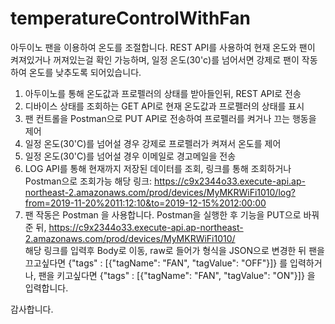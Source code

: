 # temperatureControlWithFan

아두이노 팬을 이용하여 온도를 조절합니다. REST API를 사용하여 현재 온도와 팬이 켜져있거나 꺼져있는걸 확인 가능하며, 
일정 온도(30'c)를 넘어서면 강제로 팬이 작동하여 온도를 낮추도록 되어있습니다.
1. 아두이노를 통해 온도값과 프로펠러의 상태를 받아들인뒤, REST API로 전송
2. 디바이스 상태를 조회하는 GET API로 현재 온도값과 프로펠러의 상태를 표시
3. 팬 컨트롤을  Postman으로 PUT API로 전송하여 프로펠러를 켜거나 끄는 행동을 제어
4. 일정 온도(30'C)를 넘어설 경우 강제로 프로펠러가 켜져서 온도를 제어
5. 일정 온도(30'C)를 넘어설 경우 이메일로 경고메일을 전송
6. LOG API를 통해 현재까지 저장된 데이터를 조회, 링크를 통해 조회하거나 Postman으로 조회가능
해당 링크: https://c9x2344o33.execute-api.ap-northeast-2.amazonaws.com/prod/devices/MyMKRWiFi1010/log?from=2019-11-20%2011:12:10&to=2019-12-15%2012:00:00
7. 팬 작동은 Postman 을 사용합니다. Postman을 실행한 후 기능을 PUT으로 바꿔준 뒤, https://c9x2344o33.execute-api.ap-northeast-2.amazonaws.com/prod/devices/MyMKRWiFi1010/  
해당 링크를 입력후 Body로 이동, raw로 들어가 형식을 JSON으로 변경한 뒤 팬을 끄고싶다면
{"tags" : [{"tagName": "FAN", "tagValue": "OFF"}]}
를 입력하거나, 팬을 키고싶다면
{"tags" : [{"tagName": "FAN", "tagValue": "ON"}]}
을 입력합니다.

감사합니다.
